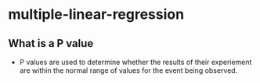 # multiple-linear-regression 

## What is a P value 
- P values are used to determine whether the results of their experiement are within the normal range of values for the event being observed. 